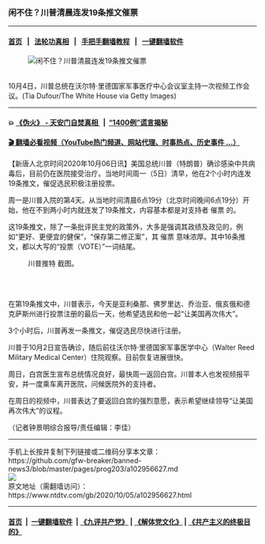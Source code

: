 ### 闲不住？川普清晨连发19条推文催票
------------------------

#### [首页](https://github.com/gfw-breaker/banned-news3/blob/master/README.md) &nbsp;&nbsp;|&nbsp;&nbsp; [法轮功真相](https://github.com/begood0513/basic/blob/master/README.md)  &nbsp;&nbsp;|&nbsp;&nbsp; [手把手翻墙教程](https://github.com/gfw-breaker/guides/wiki)  &nbsp;&nbsp;|&nbsp;&nbsp; [一键翻墙软件](https://github.com/gfw-breaker/nogfw/blob/master/README.md)  



<div><div class="featured_image">
 <figure>
  <img alt="闲不住？川普清晨连发19条推文催票" src="https://i.ntdtv.com/assets/uploads/2020/10/GettyImages-1228900214-800x450.jpg"/>
 </figure><br/>
 <span class="caption">
  10月4日，川普总统在沃尔特‧里德国家军事医疗中心会议室主持一次视频工作会议。(Tia Dufour/The White House via Getty Images)
 </span>
</div>
</div><hr/>

#### 💥 [《伪火》 - 天安门自焚真相 ](http://158.247.195.190:10000/videos/blog/weihuo.html)&nbsp; |&nbsp; [“1400例”谎言揭秘  ](http://158.247.195.190:10000/videos/blog/jiexi1400.html)

#### [ 🎬  翻墙必看视频（YouTube热门频道、网站代理、时事热点、历史事件 ...）](https://github.com/gfw-breaker/links/blob/master/banned.md)

<div><div class="post_content" itemprop="articleBody">
 <p>
  【新唐人北京时间2020年10月06日讯】美国总统川普（特朗普）确诊感染中共病毒后，目前仍在医院接受治疗。当地时间周一（5日）清早，他在2个小时内连发19条推文，催促选民积极注册投票。
 </p>
 <p>
  周一是川普入院的第4天。从当地时间清晨6点19分（北京时间晚间6点19分）开始，他在不到两小时内就连发了19条推文，内容基本都是对支持者
  <ok href="https://www.ntdtv.com/gb/催票.htm">
   催票
  </ok>
  的。
 </p>
 <p>
  这19条推文，除了一条批评民主党的政策外，大多是强调其政绩及政见的，例如“更好、更便宜的健保”，“保存第二修正案”，其
  <ok href="https://www.ntdtv.com/gb/催票.htm">
   催票
  </ok>
  意味浓厚。其中16条推文，都以大写的“投票（VOTE）”一词结尾。
 </p>
 <figure class="wp-caption aligncenter" id="attachment_102956628" style="width: 600px">
  <ok href="https://i.ntdtv.com/assets/uploads/2020/10/phpicFnB3.jpg">
   <img alt="" class="size-medium wp-image-102956628" src="https://i.ntdtv.com/assets/uploads/2020/10/phpicFnB3-600x684.jpg"/>
  </ok>
  <br/><figcaption class="wp-caption-text">
   <ok href="https://www.ntdtv.com/gb/川普推特.htm">
    川普推特
   </ok>
   截图。
  </figcaption><br/>
 </figure><br/>
 <p>
  在第19条推文中，川普表示，今天是亚利桑那、佛罗里达、乔治亚、俄亥俄和德克萨斯州进行投票注册的最后一天，他希望选民和他一起“让美国再次伟大”。
 </p>
 <p>
  3个小时后，川普再发一条推文，催促选民尽快进行注册。
 </p>
 <p>
  川普于10月2日宣告确诊，随后前往沃尔特‧里德国家军事医学中心（Walter Reed Military Medical Center）住院观察。目前恢复进展很快。
 </p>
 <p>
  周日，白宫医生宣布总统情况良好，最快周一返回白宫。川普本人也发视频报平安，并一度乘车离开医院，问候医院外的支持者。
 </p>
 <p>
  在周日的视频中，川普表达了要返回白宫的强烈意愿，表示希望继续领导“让美国再次伟大”的议程。
 </p>
 <p>
  （记者钟景明综合报导/责任编辑：李佳）
 </p>
 <div class="single_ad">
 </div>
</div>
</div>
<hr/>
手机上长按并复制下列链接或二维码分享本文章：<br/>
https://github.com/gfw-breaker/banned-news3/blob/master/pages/prog203/a102956627.md <br/>
<a href='https://github.com/gfw-breaker/banned-news3/blob/master/pages/prog203/a102956627.md'><img src='https://github.com/gfw-breaker/banned-news3/blob/master/pages/prog203/a102956627.md.png'/></a> <br/>
原文地址（需翻墙访问）：https://www.ntdtv.com/gb/2020/10/05/a102956627.html


------------------------
#### [首页](https://github.com/gfw-breaker/banned-news3/blob/master/README.md) &nbsp;|&nbsp; [一键翻墙软件](https://github.com/gfw-breaker/nogfw/blob/master/README.md) &nbsp;| [《九评共产党》](https://github.com/gfw-breaker/9ping.md/blob/master/README.md#九评之一评共产党是什么) | [《解体党文化》](https://github.com/gfw-breaker/jtdwh.md/blob/master/README.md) | [《共产主义的终极目的》](https://github.com/gfw-breaker/gczydzjmd.md/blob/master/README.md)


<img src='http://gfw-breaker.win/banned-news3/pages/prog203/a102956627.md' width='0px' height='0px'/>